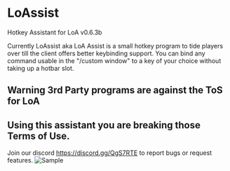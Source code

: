 # LoAssist
Hotkey Assistant for LoA v0.6.3b

Currently LoAssist aka LoA Assist is a small hotkey program to tide players over till the client offers better keybinding support.
You can bind any command usable in the "/custom window" to a key of your choice without taking up a hotbar slot.



## Warning 3rd Party programs are against the ToS for LoA
## Using this assistant you are breaking those Terms of Use.

Join our discord https://discord.gg/QgS7RTE to report bugs or request features.
![Sample](https://image.frl/i/6stk99a21x968dlu.JPG)



